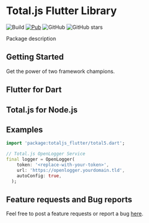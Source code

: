# Total.js Flutter Library

![Build](https://github.com/mikebaumgart/total.js_flutter/workflows/build/badge.svg)
[![Pub](https://img.shields.io/pub/v/totaljs_flutter.svg)](https://pub.dev/packages/totaljs_flutter/)
![GitHub](https://img.shields.io/github/license/mikebaumgart/total.js_flutter)
![GitHub stars](https://img.shields.io/github/stars/mikebaumgart/total.js_flutter?style=social)

Package description

## Getting Started

Get the power of two framework champions.

## Flutter for Dart

## Total.js for Node.js


## Examples

```dart
import 'package:totaljs_flutter/total5.dart';

// Total.js OpenLogger Service
final logger = OpenLogger(
    token: '<replace-with-your-token>',
    url: 'https://openlogger.yourdomain.tld',
    autoConfig: true,
  );
```

## Feature requests and Bug reports

Feel free to post a feature requests or report a bug [here](https://github.com/mikebaumgart/total.js_flutter/issues).
